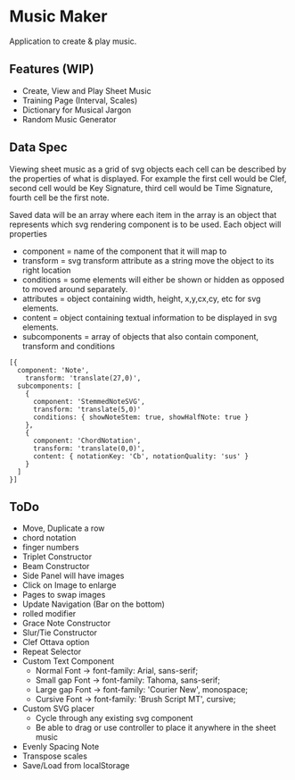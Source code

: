 # Music Maker

Application to create & play music.

## Features (WIP)

- Create, View and Play Sheet Music
- Training Page (Interval, Scales)
- Dictionary for Musical Jargon
- Random Music Generator

## Data Spec

Viewing sheet music as a grid of svg objects each cell can be described by the properties of what is displayed.
For example the first cell would be Clef, second cell would be Key Signature, third cell would be Time Signature,
fourth cell be the first note.

Saved data will be an array where each item in the array is an object that represents which svg rendering component is to be used.
Each object will properties

- component = name of the component that it will map to
- transform = svg transform attribute as a string move the object to its right location
- conditions = some elements will either be shown or hidden as opposed to moved around separately.
- attributes = object containing width, height, x,y,cx,cy, etc for svg elements.
- content = object containing textual information to be displayed in svg elements.
- subcomponents = array of objects that also contain component, transform and conditions

```
[{
  component: 'Note',
	transform: 'translate(27,0)',
  subcomponents: [
    {
      component: 'StemmedNoteSVG',
      transform: 'translate(5,0)'
      conditions: { showNoteStem: true, showHalfNote: true }
    },
    {
      component: 'ChordNotation',
      transform: 'translate(0,0)',
      content: { notationKey: 'Cb', notationQuality: 'sus' }
    }
  ]
}]
```

## ToDo

- Move, Duplicate a row
- chord notation
- finger numbers
- Triplet Constructor
- Beam Constructor
- Side Panel will have images
- Click on Image to enlarge
- Pages to swap images
- Update Navigation (Bar on the bottom)
- rolled modifier
- Grace Note Constructor
- Slur/Tie Constructor
- Clef Ottava option
- Repeat Selector
- Custom Text Component
  - Normal Font -> font-family: Arial, sans-serif;
  - Small gap Font -> font-family: Tahoma, sans-serif;
  - Large gap Font -> font-family: 'Courier New', monospace;
  - Cursive Font -> font-family: 'Brush Script MT', cursive;
- Custom SVG placer
  - Cycle through any existing svg component
  - Be able to drag or use controller to place it anywhere in the sheet music
- Evenly Spacing Note
- Transpose scales
- Save/Load from localStorage
